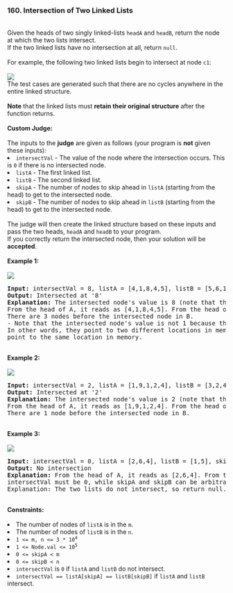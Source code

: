 <h3>160. Intersection of Two Linked Lists</h3>
<br>
Given the heads of two singly linked-lists <code>headA</code> and <code>headB</code>, return the node at which the two lists intersect.<br>
If the two linked lists have no intersection at all, return <code>null</code>.<br>
<br>
For example, the following two linked lists begin to intersect at node <code>c1</code>:<br>
<br>
<img src="https://user-images.githubusercontent.com/74855047/228013255-9222a495-7922-4108-a0c8-a7d4fec46f39.png">
<br>
The test cases are generated such that there are no cycles anywhere in the entire linked structure.<br>
<br>
<strong>Note</strong> that the linked lists must <strong>retain their original structure</strong> after the function returns.<br>
<br>
<strong>Custom Judge:</strong><br>
<br>
The inputs to the <strong>judge</strong> are given as follows (your program is <strong>not</strong> given these inputs):<br>
<li><code>intersectVal</code> - The value of the node where the intersection occurs. This is <code>0</code> if there is no intersected node.</li>
<li><code>listA</code> - The first linked list.</li>
<li><code>listB</code> - The second linked list.</li>
<li><code>skipA</code> - The number of nodes to skip ahead in <code>listA</code> (starting from the head) to get to the intersected node.</li>
<li><code>skipB</code> - The number of nodes to skip ahead in <code>listB</code> (starting from the head) to get to the intersected node.</li>
<br>
The judge will then create the linked structure based on these inputs and pass the two heads, <code>headA</code> and <code>headB</code> to your program. <br>
If you correctly return the intersected node, then your solution will be <strong>accepted</strong>.<br>
<br>
<b>Example 1:</b><br>
<br>
<img src="https://user-images.githubusercontent.com/74855047/228013306-f070622b-5be4-4b61-b1d9-3e8ebdb4ebc0.png">
<br>
<pre>
<strong>Input:</strong> intersectVal = 8, listA = [4,1,8,4,5], listB = [5,6,1,8,4,5], skipA = 2, skipB = 3
<strong>Output:</strong> Intersected at '8'
<strong>Explanation:</strong> The intersected node's value is 8 (note that this must not be 0 if the two lists intersect).
From the head of A, it reads as [4,1,8,4,5]. From the head of B, it reads as [5,6,1,8,4,5]. There are 2 nodes before the intersected node in A; 
There are 3 nodes before the intersected node in B.
- Note that the intersected node's value is not 1 because the nodes with value 1 in A and B (2nd node in A and 3rd node in B) are different node references. 
In other words, they point to two different locations in memory, while the nodes with value 8 in A and B (3rd node in A and 4th node in B) 
point to the same location in memory.
</pre>
<br>
<b>Example 2:</b><br>
<br>
<img src="https://user-images.githubusercontent.com/74855047/228013348-886c1170-2f4b-4621-aeed-3250be8aa0df.png">
<br>
<pre>
<strong>Input:</strong> intersectVal = 2, listA = [1,9,1,2,4], listB = [3,2,4], skipA = 3, skipB = 1
<strong>Output:</strong> Intersected at '2'
<strong>Explanation:</strong> The intersected node's value is 2 (note that this must not be 0 if the two lists intersect).
From the head of A, it reads as [1,9,1,2,4]. From the head of B, it reads as [3,2,4]. There are 3 nodes before the intersected node in A; 
There are 1 node before the intersected node in B.
</pre>
<br>
<b>Example 3:</b><br>
<br>
<img src="https://user-images.githubusercontent.com/74855047/228013381-ab0b7965-0f3d-42cf-9b23-54582d26d174.png">
<br>
<pre>
<strong>Input:</strong> intersectVal = 0, listA = [2,6,4], listB = [1,5], skipA = 3, skipB = 2
<strong>Output:</strong> No intersection
<strong>Explanation:</strong> From the head of A, it reads as [2,6,4]. From the head of B, it reads as [1,5]. Since the two lists do not intersect, 
intersectVal must be 0, while skipA and skipB can be arbitrary values.
Explanation: The two lists do not intersect, so return null.
</pre> 
<br>
<b>Constraints:</b><br>
<br>
<li>The number of nodes of <code>listA</code> is in the <code>m</code>.</li>
<li>The number of nodes of <code>listB</code> is in the <code>n</code>.</li>
<li><code>1 <= m, n <= 3 * 10<sup>4</sup></code></li>
<li><code>1 <= Node.val <= 10<sup>5</sup></code></li>
<li><code>0 <= skipA < m</code></li>
<li><code>0 <= skipB < n</code></li>
<li><code>intersectVal</code> is <code>0</code> if <code>listA</code> and <code>listB</code> do not intersect.</li>
<li><code>intersectVal == listA[skipA] == listB[skipB]</code> if <code>listA</code> and <code>listB</code> intersect.</li>
